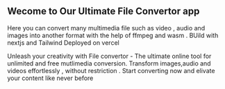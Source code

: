 
## Wecome to Our Ultimate File Convertor app 

Here you can convert many multimedia file such as video , audio and images into another format with the help of ffmpeg and wasm . BUild with nextjs and Tailwind Deployed on vercel 

Unleash your creativity with File convertor - The ultimate online tool for unlimited and free
mutlimedia conversion. Transform images,audio and videos effortlessly , without restriction .
Start converting now and elivate your content like never before

